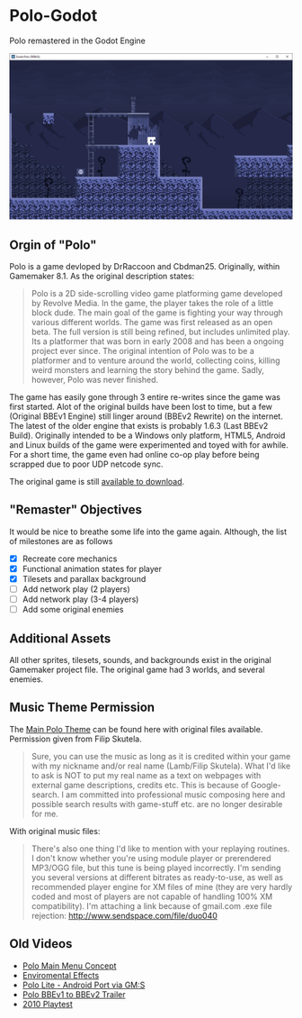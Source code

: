 # Polo-Godot
 Polo remastered in the Godot Engine
 
 ![Polo Hanging Out](/GodotPoloScreenshot.png)

## Orgin of "Polo"
Polo is a game devloped by DrRaccoon and Cbdman25. Originally, within Gamemaker 8.1. As the original description states:

> Polo is a 2D side-scrolling video game platforming game developed by Revolve Media. In the game, the player takes the role of a little block dude. The main goal of the game is fighting your way through various different worlds. The game was first released as an open beta. The full version is still being refined, but includes unlimited play.
Its a platformer that was born in early 2008 and has been a ongoing project ever since. The original intention of Polo was to be a platformer and to venture around the world, collecting coins, killing weird monsters and learning the story behind the game. Sadly, however, Polo was never finished.

The game has easily gone through 3 entire re-writes since the game was first started. Alot of the original builds have been lost to time, but a few (Original BBEv1 Engine) still linger around (BBEv2 Rewrite) on the internet. The latest of the older engine that exists is probably 1.6.3 (Last BBEv2 Build). Originally intended to be a Windows only platform, HTML5, Android and Linux builds of the game were experimented and toyed with for awhile. For a short time, the game even had online co-op play before being scrapped due to poor UDP netcode sync.

The original game is still [available to download](https://drraccoon.me/files/Polo1.6.3helms.zip).

## "Remaster" Objectives
It would be nice to breathe some life into the game again. Although, the list of milestones are as follows

- [x] Recreate core mechanics
- [x] Functional animation states for player
- [x] Tilesets and parallax background
- [ ] Add network play (2 players)
- [ ] Add network play (3-4 players)
- [ ] Add some original enemies

## Additional Assets
All other sprites, tilesets, sounds, and backgrounds exist in the original Gamemaker project file. The original game had 3 worlds, and several enemies.

## Music Theme Permission
The [Main Polo Theme](https://www.youtube.com/watch?v=1D_2J2wtbCk) can be found here with original files available. Permission given from Filip Skutela.
> Sure, you can use the music as long as it is credited within your game with my nickname and/or real name (Lamb/Filip Skutela). What I'd like to ask is NOT to put my real name as a text on webpages with external game descriptions, credits etc. This is because of Google-search. I am committed into professional music composing here and possible search results with game-stuff etc. are no longer desirable for me.

With original music files: 
> There's also one thing I'd like to mention with your replaying routines. I don't know whether you're using module player or prerendered MP3/OGG file, but this tune is being played incorrectly. I'm sending you several versions at different bitrates as ready-to-use, as well as recommended player engine for XM files of mine (they are very hardly coded and most of players are not capable of handling 100% XM compatibility). I'm attaching a link because of gmail.com .exe file rejection:
http://www.sendspace.com/file/duo040

## Old Videos
- [Polo Main Menu Concept](https://www.youtube.com/watch?v=jgcbemmnVYI)
- [Enviromental Effects](https://www.youtube.com/watch?v=VhHhVMjfSxs)
- [Polo Lite - Android Port via GM:S](https://www.youtube.com/watch?v=Hx1BhaFt12w)
- [Polo BBEv1 to BBEv2 Trailer](https://www.youtube.com/watch?v=SqGt6x9owUA)
- [2010 Playtest](https://www.youtube.com/watch?v=4aCPH667MWk)

